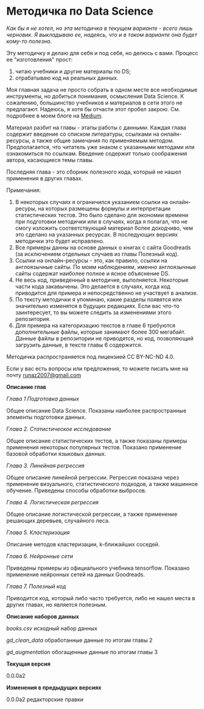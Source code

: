 # Методичка по Data Science

*Как бы я не хотел, но эта методичка в текущем варианте - всего лишь черновик. Я выкладываю ее, 
надеясь, что и в таком варианте она будет кому-то полезна.*

Эту методичку я делаю для себя и под себя, но делюсь с вами. Процесс ее "изготовления" прост:

1) читаю учебники и другие материалы по DS;
2) отрабатываю код на реальных данных.

Моя главная задача не просто собрать в одном месте все необходимые инструменты, 
но добиться понимания, осмысления Data Science. К сожалению, большинство учебников и материалов
в сети этого не предлагают. Надеюсь, я хотя бы отчасти этот пробел закрою. См. подробнее в моем блоге на [Medium](https://medium.com/data-science-with-ruslan-nazarov/методичка-по-data-science-e6d2f36c6ec3).

Материал разбит на главы - этапы работы с данными. Каждая глава содержит введение со списком литературы, ссылками на онлайн-ресурсы, 
а также общие замечания по применяемым методом. Предполагается, что читатель уже знаком с указанными методами или ознакомиться по ссылкам. 
Введение содержит только соображения автора, касающиеся темы главы.
 
Последняя глава - это сборник полезного кода, который не нашел применения в других главах.

Примечания:
1) В некоторых случаях я ограничился указанием ссылки на онлайн-ресуры, на которых размещены формулы и интерпретации статистических тестов. 
Это было сделано для экономии времени при подготовки методички или в случаях, когда я полагал, что не смогу изложить соответствующий 
материал более доходчиво, чем это сделано на указанных ресурсах. В последующих версиях методички это будет исправлено.
2) Все примеры данны на основе данных о книгах с сайта Goodreads (за исключением отдельных случаев из главы Полезный код).
3) Ссылки на онлайн-ресурсы - это, как правило, ссылки на англоязычные сайты. По моим наблюдениям, именно англоязычные сайты содержат наиболее полное и ясное объяснение DS.
4) Не весь код, приведенный в методичке, выполняется. Некоторые части кода закавычены. Это делается в случаях, когда код приводится для примера 
и непосредственно не участвует в анализе.
5) По тексту методички я упоминаю, какие разделы появятся или значительно изменятся в будущих редакциях. Если вас что-то заинтересует, то вы можете следить
за изменениями этого репозитория.
6) Для примера на категоризацию текстов в главе 6 требуются дополнительные файлы, которые занимают более 300 мегабайт. Данные файлы в репозитории не приводятся, но код, позволяющий загрузить данные, в тексте главы 6 содержится.

Методичка распространяется под лицензией CC BY-NC-ND 4.0.

Если у вас есть вопросы или предложения, то можете писать мне на почту runaz2007@gmail.com

**Описание глав**

*Глава 1 Подготовка данных*

Общее описание Data Science. Показаны наиболее распространные элементы подготовки данных.

*Глава 2. Статистическое исследование*

Общее описание статистических тестов, а также показаны примеры применения некоторых популярных тестов. 
Показано применение базовой обработки языковых данных.

*Глава 3. Линейная регрессия*

Общее описание линейной регрессии. Регрессия показана через применение визуального, статистического подходов, а также машинное обучение.
Приведены способы обработки выбросов.

*Глава 4. Логистическая регрессия*

Общее описание логистической регрессии, а также применение решающих деревьев, случайного леса.

*Глава 5. Кластеризация*

Описание методов кластеризации, k-ближайших соседей.

*Глава 6. Нейронные сети*

Приведены примеры из официального учебника tensorflow. Показано применение нейронных сетей на данных Goodreads.

*Глава 7. Полезный код*

Приводится код, который либо часто требуется, либо не нашел места в других главах, но является полезным.

**Описание наборов данных**

*books.csv* исходный набор данных

*gd_clean_data* обработанные данные по итогам главы 2

*gd_augmentation* обогащенные данные по итогам главы 3

**Текущая версия**

0.0.0a2

**Изменения в предыдущих версиях**

0.0.0a2 редакторские правки